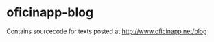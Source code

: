 oficinapp-blog
==============

Contains sourcecode for texts posted at http://www.oficinapp.net/blog